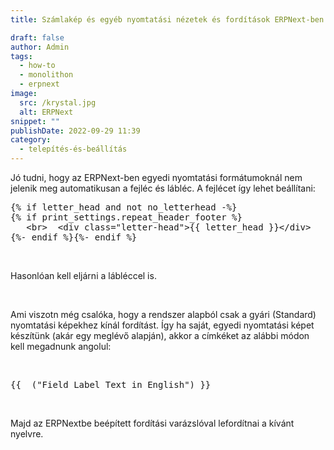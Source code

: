 ```yaml
---
title: Számlakép és egyéb nyomtatási nézetek és fordítások ERPNext-ben

draft: false
author: Admin
tags:
  - how-to
  - monolithon
  - erpnext
image:
  src: /krystal.jpg
  alt: ERPNext
snippet: ""
publishDate: 2022-09-29 11:39
category:
  - telepítés-és-beállítás
---
```


<div class="ql-editor read-mode"><p>Jó tudni, hogy az ERPNext-ben egyedi nyomtatási formátumoknál nem jelenik meg automatikusan a fejléc és lábléc. A fejlécet így lehet beállítani: </p><pre class="ql-code-block-container" spellcheck="false"><div class="ql-code-block">{% if letter_head and not no_letterhead -%}</div><div class="ql-code-block">{% if print_settings.repeat_header_footer %}</div><div class="ql-code-block"> &nbsp; &lt;br&gt; &nbsp;&lt;div class="letter-head"&gt;{{ letter_head }}&lt;/div&gt;</div><div class="ql-code-block">{%- endif %}{%- endif %}</div></pre><p><br></p><p>Hasonlóan kell eljárni a lábléccel is. </p><p><br></p><p>Ami viszotn még csalóka, hogy a rendszer alapból csak a gyári (Standard) nyomtatási képekhez kínál fordítást. Így ha saját, egyedi nyomtatási képet készítünk (akár egy meglévő alapján), akkor a címkéket az alábbi módon kell megadnunk angolul: </p><p><br></p><pre class="ql-code-block-container" spellcheck="false"><div class="ql-code-block">{{ _("Field Label Text in English") }}</div></pre><p><br></p><p>Majd az ERPNextbe beépített fordítási varázslóval lefordítnai a kívánt nyelvre. </p></div>
